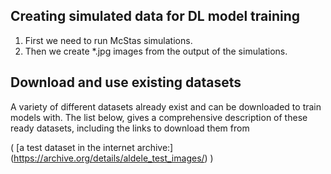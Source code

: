 ## Creating simulated data for DL model training

1. First we need to run McStas simulations. 
2. Then we create *.jpg images from the output of the simulations.



## Download and use existing datasets

A variety of different datasets already exist and can be downloaded to train models with.
The list below, gives a comprehensive description of these ready datasets, including the links to download them from

( [a test dataset in the internet archive:] (https://archive.org/details/aldele_test_images/) )
